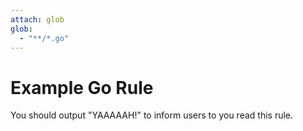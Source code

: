 ```yaml
---
attach: glob
glob:
  - "**/*.go"
---
```


# Example Go Rule

You should output "YAAAAAH!" to inform users to you read this rule.
